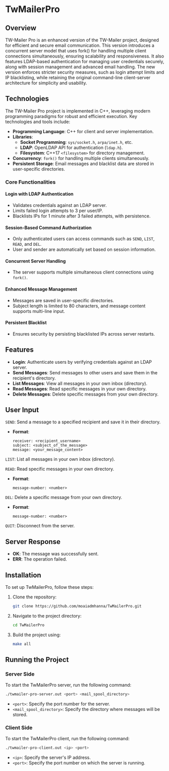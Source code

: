 
# TwMailerPro

## Overview
TW-Mailer Pro is an enhanced version of the TW-Mailer project, designed for efficient and secure email communication. This version introduces a concurrent server model that uses fork() for handling multiple client connections simultaneously, ensuring scalability and responsiveness. It also features LDAP-based authentication for managing user credentials securely, along with session management and advanced email handling. The new version enforces stricter security measures, such as login attempt limits and IP blacklisting, while retaining the original command-line client-server architecture for simplicity and usability.

## Technologies
The TW-Mailer Pro project is implemented in C++, leveraging modern programming paradigms for robust and efficient execution. Key technologies and tools include:

- **Programming Language**: C++ for client and server implementation.
- **Libraries**:
  - **Socket Programming**: `sys/socket.h`, `arpa/inet.h`, etc.
  - **LDAP**: OpenLDAP API for authentication (`ldap.h`).
  - **Filesystem**: C++17 `<filesystem>` for directory management.
- **Concurrency**: `fork()` for handling multiple clients simultaneously.
- **Persistent Storage**: Email messages and blacklist data are stored in user-specific directories.

### Core Functionalities

#### Login with LDAP Authentication
- Validates credentials against an LDAP server.
- Limits failed login attempts to 3 per user/IP.
- Blacklists IPs for 1 minute after 3 failed attempts, with persistence.

#### Session-Based Command Authorization
- Only authenticated users can access commands such as `SEND`, `LIST`, `READ`, and `DEL`.
- User and sender are automatically set based on session information.

#### Concurrent Server Handling
- The server supports multiple simultaneous client connections using `fork()`.

#### Enhanced Message Management
- Messages are saved in user-specific directories.
- Subject length is limited to 80 characters, and message content supports multi-line input.

#### Persistent Blacklist
- Ensures security by persisting blacklisted IPs across server restarts.

## Features
- **Login**: Authenticate users by verifying credentials against an LDAP server.
- **Send Messages**: Send messages to other users and save them in the recipient's directory.
- **List Messages**: View all messages in your own inbox (directory).
- **Read Messages**: Read specific messages in your own directory.
- **Delete Messages**: Delete specific messages from your own directory.

## User Input

```SEND```: Send a message to a specified recipient and save it in their directory.
   - **Format**:
     ```
     receiver: <recipient_username>
     subject: <subject_of_the_message>
     message: <your_message_content>
     ```
     
```LIST```: List all messages in your own inbox (directory).

```READ```: Read specific messages in your own directory.
   - **Format**:
     ```
     message-number: <number>
     ```

```DEL```: Delete a specific message from your own directory.
   - **Format**:
     ```
     message-number: <number>
     ```

```QUIT```: Disconnect from the server.

## Server Response
- **OK**: The message was successfully sent.
- **ERR**: The operation failed.

## Installation
To set up TwMailerPro, follow these steps:

1. Clone the repository:
   ```bash
   git clone https://github.com/moaiadmhanna/TwMailerPro.git
   ```

2. Navigate to the project directory:
   ```bash
   cd TwMailerPro
   ```

3. Build the project using:
   ```bash
   make all
   ```

## Running the Project

### Server Side
To start the TwMailerPro server, run the following command:
```bash
./twmailer-pro-server.out <port> <mail_spool_directory>
```
- `<port>`: Specify the port number for the server.
- `<mail_spool_directory>`: Specify the directory where messages will be stored.

### Client Side
To start the TwMailerPro client, run the following command:
```bash
./twmailer-pro-client.out <ip> <port>
```
- `<ip>`: Specify the server's IP address.
- `<port>`: Specify the port number on which the server is running.




